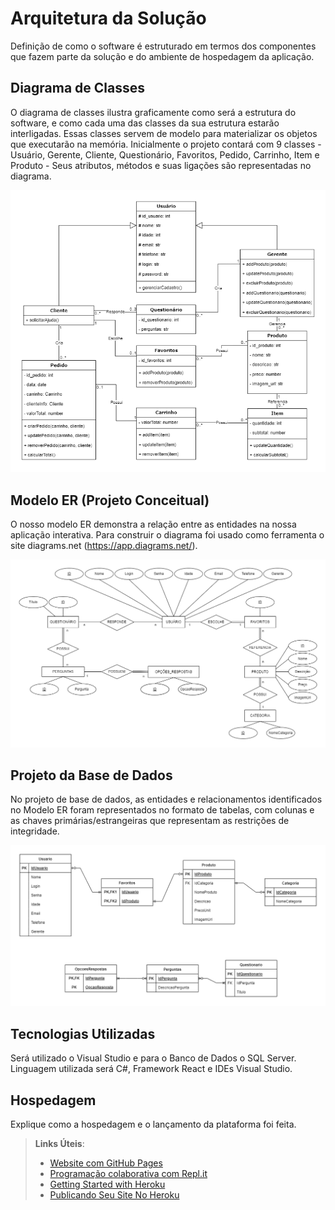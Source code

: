 # Arquitetura da Solução

Definição de como o software é estruturado em termos dos componentes que fazem parte da solução e do ambiente de hospedagem da aplicação.

## Diagrama de Classes

O diagrama de classes ilustra graficamente como será a estrutura do software, e como cada uma das classes da sua estrutura estarão interligadas. Essas classes servem de modelo para materializar os objetos que executarão na memória. Inicialmente o projeto contará com 9 classes - Usuário, Gerente, Cliente, Questionário, Favoritos, Pedido, Carrinho, Item e Produto - Seus atributos, métodos e suas ligações são representadas no diagrama.

![diagrama-de-classes](img/diagrama-de-classes.png)

## Modelo ER (Projeto Conceitual)

O nosso modelo ER demonstra a relação entre as entidades na nossa aplicação interativa.
Para construir o diagrama foi usado como ferramenta o site diagrams.net (https://app.diagrams.net/).

![modelo-er](img/modelo-er.png)

## Projeto da Base de Dados

No projeto de base de dados, as entidades e relacionamentos identificados no Modelo ER foram representados no formato de tabelas, com colunas e as chaves primárias/estrangeiras que representam as restrições de integridade.

![projeto-base-de-dados](img/projeto-base-de-dados.png)

## Tecnologias Utilizadas

Será utilizado o Visual Studio e para o Banco de Dados o SQL Server. Linguagem utilizada será C#, Framework React e IDEs Visual Studio.


## Hospedagem

Explique como a hospedagem e o lançamento da plataforma foi feita.

> **Links Úteis**:
>
> - [Website com GitHub Pages](https://pages.github.com/)
> - [Programação colaborativa com Repl.it](https://repl.it/)
> - [Getting Started with Heroku](https://devcenter.heroku.com/start)
> - [Publicando Seu Site No Heroku](http://pythonclub.com.br/publicando-seu-hello-world-no-heroku.html)
